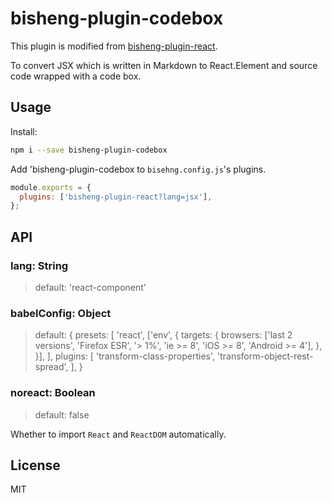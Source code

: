 # bisheng-plugin-codebox

This plugin is modified from [bisheng-plugin-react](https://github.com/benjycui/bisheng/tree/master/packages/bisheng-plugin-react).

To convert JSX which is written in Markdown to React.Element and source code wrapped with a code box.

## Usage

Install:

```bash
npm i --save bisheng-plugin-codebox
```

Add 'bisheng-plugin-codebox to `bisehng.config.js`'s plugins.

```js
module.exports = {
  plugins: ['bisheng-plugin-react?lang=jsx'],
};
```

## API

### lang: String

> default: 'react-component'

### babelConfig: Object

> default:
> {
>   presets: [
>     'react',
>     ['env', {
>       targets: {
>         browsers: ['last 2 versions', 'Firefox ESR', '> 1%', 'ie >= 8', 'iOS >= 8', 'Android >= 4'],
>       },
>     }],
>   ],
>   plugins: [
>     'transform-class-properties',
>     'transform-object-rest-spread',
>   ],
> }

### noreact: Boolean

> default: false

Whether to import `React` and `ReactDOM` automatically.

## License

MIT
